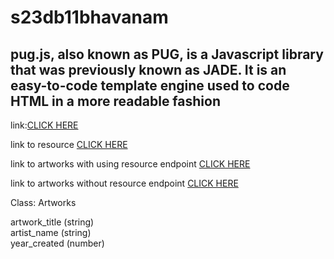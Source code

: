 # s23db11bhavanam
## pug.js, also known as PUG, is a Javascript library that was previously known as JADE. It is an easy-to-code template engine used to code HTML in a more readable fashion

link:[CLICK HERE](https://s23db11bhavanam.onrender.com/)

link to resource [CLICK HERE](http://localhost:3000/)

link to artworks with using resource endpoint [CLICK HERE](http://localhost:3000/resource/artworks)

link to artworks without resource endpoint [CLICK HERE](http://localhost:3000/artworks)
 
 Class:  Artworks<br>

 artwork_title (string)<br>
 artist_name (string)<br>
 year_created (number)<br>

